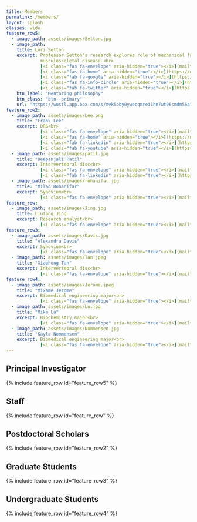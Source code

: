 ```yaml
---
title: Members
permalink: /members/
layout: splash
classes: wide
feature_row5:
  - image_path: assets/images/Setton.jpg
  - image_path:
    title: Lori Setton
    excerpt: Professor Setton's research explores role of mechanical factors in the degeneration and repair of soft tissues of the musculoskeletal system, including the intervertebral disc, articular cartilage, and meniscus. Her work focuses on engineering and evaluating novel materials for tissue regeneration and drug delivery to treat 
             musculoskeletal disease.<br>
             [<i class="fas fa-envelope" aria-hidden="true"></i>](mailto:setton@wustl.edu)&nbsp;&nbsp;
             [<i class="fas fa-home" aria-hidden="true"></i>](https://engineering.wustl.edu/faculty/Lori-Setton.html)&nbsp;&nbsp;
             [<i class="fab fa-google" aria-hidden="true"></i>](https://scholar.google.com/citations?hl=en&user=HUxQ1TAAAAAJ)&nbsp;&nbsp;
             [<i class="fas fa-info-circle" aria-hidden="true"></i>](https://orcid.org/0000-0001-5992-4206)&nbsp;&nbsp;
             [<i class="fab fa-twitter" aria-hidden="true"></i>](https://twitter.com/setton_lab)
    btn_label: "Mentoring philosophy" 
    btn_class: "btn--primary"
    url: "https://wustl.app.box.com/s/mvk5oby0ywecqmrei1hn7wt96smdm56a"
feature_row2:
  - image_path: assets/images/Lee.png
    title: "Frank Lee"
    excerpt: DRG<br>
             [<i class="fas fa-envelope" aria-hidden="true"></i>](mailto:franklee@wustl.edu)&nbsp;&nbsp;
             [<i class="fas fa-home" aria-hidden="true"></i>](https://neuralhuborg.herokuapp.com)&nbsp;&nbsp;
             [<i class="fab fa-linkedin" aria-hidden="true"></i>](https://www.linkedin.com/in/frank-lee-5b4799211/)&nbsp;&nbsp;
             [<i class="fab fa-youtube" aria-hidden="true"></i>](https://www.youtube.com/channel/UCmvP12Rkc7XcBrrt5t0F3FQ)
  - image_path: assets/images/patil.jpg
    title: "Deepanjali Patil"
    excerpt: Intervertebral disc<br>
             [<i class="fas fa-envelope" aria-hidden="true"></i>](mailto:dpatil@wustl.edu)&nbsp;&nbsp;
             [<i class="fab fa-linkedin" aria-hidden="true"></i>](https://www.linkedin.com/in/deepanjali-gurav-98323a53)
  - image_path: assets/images/rohanifar.jpg
    title: "Milad Rohanifar"
    excerpt: Synovium<br>
             [<i class="fas fa-envelope" aria-hidden="true"></i>](mailto:xiaohong.tan@wustl.edu)&nbsp;&nbsp;
feature_row:
  - image_path: assets/images/Jing.jpg
    title: Liufang Jing
    excerpt: Research analyst<br>
             [<i class="fas fa-envelope" aria-hidden="true"></i>](mailto:liufangjing@wustl.edu)&nbsp;&nbsp;
feature_row3:
  - image_path: assets/images/Davis.jpg
    title: "Alexandra Davis"
    excerpt: Synovium<br>
             [<i class="fas fa-envelope" aria-hidden="true"></i>](mailto:alexandradavis@wustl.edu)
  - image_path: assets/images/Tan.jpeg
    title: "Xiaohong Tan"
    excerpt: Intervertebral disc<br>
             [<i class="fas fa-envelope" aria-hidden="true"></i>](mailto:xiaohong.tan@wustl.edu)&nbsp;&nbsp;
feature_row4:
  - image_path: assets/images/Jerome.jpeg
    title: "Mixame Jerome"
    excerpt: Biomedical engineering major<br>
             [<i class="fas fa-envelope" aria-hidden="true"></i>](mailto:j.mixame@wustl.edu)
  - image_path: assets/images/Lu.jpg
    title: "Mike Lu"
    excerpt: Biochemistry major<br>
             [<i class="fas fa-envelope" aria-hidden="true"></i>](mailto:mikeylu@wustl.edu)
  - image_path: assets/images/Nommensen.jpg
    title: "Kayla Nommensen"
    excerpt: Biomedical engineering major<br>
             [<i class="fas fa-envelope" aria-hidden="true"></i>](mailto:k.nommensen@wustl.edu)
---
```

## Principal Investigator

{% include feature_row id="feature_row5" %}

## Staff

{% include feature_row id="feature_row" %}

## Postdoctoral Scholars

{% include feature_row id="feature_row2" %}

## Graduate Students

{% include feature_row id="feature_row3" %}

## Undergraduate Students

{% include feature_row id="feature_row4" %}
